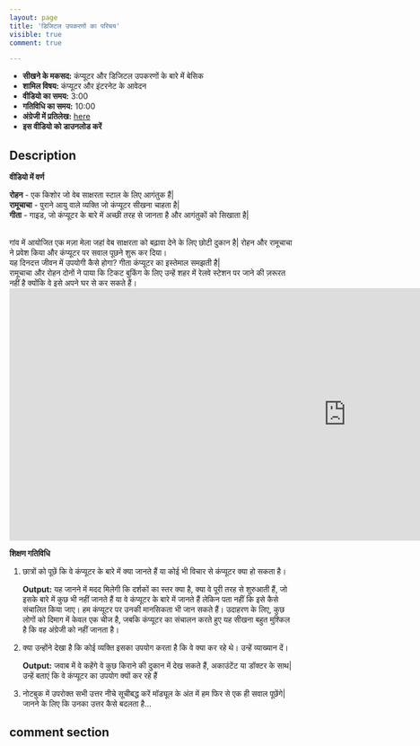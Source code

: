```yaml
---
layout: page
title: 'डिजिटल उपकरणों का परिचय'
visible: true
comment: true

---
```


 - **सीखने के मकसद:** कंप्यूटर और डिजिटल उपकरणों के बारे में बेसिक
 - **शामिल विषय:** कंप्यूटर और इंटरनेट के आवेदन
 - **वीडियो का समय:** 3:00
 - **गतिविधि का समय:** 10:00
 - **अंग्रेजी में प्रतिलेख:** [here](https://github.com/drashti4/localisationofschool/blob/gh-pages/subtitle/module-1/Intialtalk_I)
 - **इस वीडियो को डाउनलोड करें**

## Description ##

**वीडियो में वर्ण**<br>

**रोहन**    - एक किशोर जो  वेब साक्षरता स्टाल के लिए आगंतुक हैं|<br>
**रामूचाचा** - पुराने आयु वाले व्यक्ति जो कंप्यूटर सीखना चाहता है| <br>
**गीता**     - गाइड, जो कंप्यूटर के बारे में अच्छी तरह से जानता है और आगंतुकों को सिखाता है| <br>

<br>
गांव में आयोजित एक मज़ा मेला जहां वेब साक्षरता को बढ़ावा देने के लिए छोटी दुकान है| रोहन और रामूचाचा ने प्रवेश किया और कंप्यूटर पर सवाल पूछने शुरू कर दिया।
<br>
यह दिनदत्त जीवन में उपयोगी कैसे होगा? गीता कंप्यूटर का इस्तेमाल समझती है|
<br>
रामूचाचा और रोहन दोनों ने पाया कि टिकट बुकिंग के लिए उन्हें शहर में रेलवे स्टेशन पर जाने की ज़रूरत नहीं है क्योंकि वे इसे अपने घर से कर सकते हैं।


  <iframe width="1200" height="450" src="https://www.youtube.com/embed/cRQ0ebNTifc" frameborder="0" allowfullscreen></iframe>


**शिक्षण गतिविधि**

1. छात्रों को पूछें कि वे कंप्यूटर के बारे में क्या जानते हैं या कोई भी विचार से कंप्यूटर क्या हो सकता है।

    **Output:** यह जानने में मदद मिलेगी कि दर्शकों का स्तर क्या है, क्या वे पूरी तरह से शुरुआती हैं, जो इसके बारे में कुछ भी नहीं जानते हैं या वे कंप्यूटर के बारे में जानते हैं  लेकिन पता नहीं कि इसे कैसे संचालित किया जाए। हम कंप्यूटर पर उनकी मानसिकता भी जान सकते हैं। उदाहरण के लिए, कुछ लोगों को दिमाग में केवल एक चीज है, जबकि कंप्यूटर का संचालन करते हुए यह सीखना बहुत मुश्किल है कि वह अंग्रेजी को नहीं जानता है।

2. क्या उन्होंने देखा है कि कोई व्यक्ति इसका उपयोग करता है कि वे क्या कर रहे थे। उन्हें व्याख्यान दें।

    **Output:** जवाब में वे कहेंगे वे कुछ किराने की दुकान में देख सकते हैं, अकाउंटेंट या डॉक्टर के साथ|उन्हें बताएं कि वे कंप्यूटर का उपयोग क्यों कर रहे हैं

3. नोटबुक में उपरोक्त सभी उत्तर नीचे सूचीबद्ध करें मॉड्यूल के अंत में हम फिर से एक ही सवाल पूछेंगे|जानने के लिए कि उनका उत्तर कैसे बदलता है...

## comment section ##

